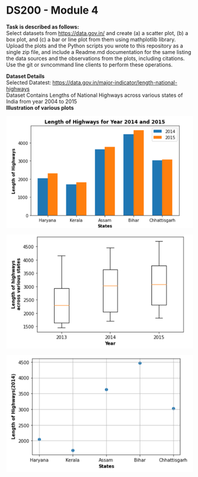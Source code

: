 # DS200 - Module 4

**Task is described as follows:**<br/>
 Select datasets from https://data.gov.in/ and create (a) a scatter plot, (b) a box plot, and (c) a bar or line plot from them using mathplotlib library. Upload the plots and the Python scripts you wrote to this repository as a single zip file, and include a Readme.md documentation for the same listing the data sources and the observations from the plots, including citations. Use the git or svncommand line clients to perform these operations.<br/>
 
**Dataset Details**<br/>
 Selected Datatest: https://data.gov.in/major-indicator/length-national-highways<br/>
 Dataset Contains Lengths of National Highways across various states of India from year 2004 to 2015 <br/>
 **Illustration of various plots**
 
![](barplot.PNG)

![](boxplot.PNG)

![](scatterplot.PNG)
